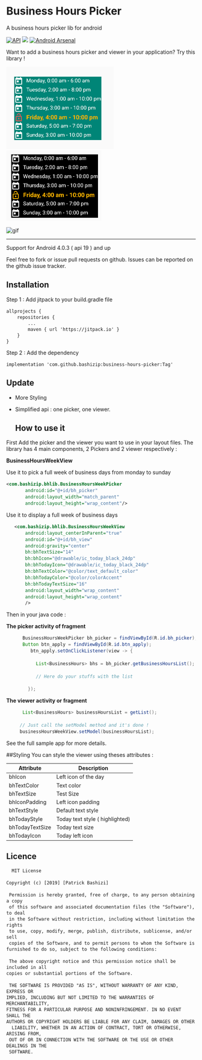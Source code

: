 # Business Hours Picker
A business hours picker lib for android

[![API](https://img.shields.io/badge/API-19%2B-brightgreen.svg?style=flat)](https://android-arsenal.com/api?level=19) [![](https://jitpack.io/v/bashizip/business-hours-picker.svg)](https://jitpack.io/#bashizip/business-hours-picker) [![Android Arsenal](https://img.shields.io/badge/Android%20Arsenal-Business%20Hours%20Picker-brightgreen.svg?style=flat)](https://android-arsenal.com/details/1/7540)

Want to add a business hours picker and viewer in your application? Try this library !

[![](https://raw.githubusercontent.com/bashizip/business-hours-picker/master/captures/Screenshot_20190419-140104.png)](https://raw.githubusercontent.com/bashizip/business-hours-picker/master/captures/Screenshot_20190419-140104.png)[![](https://raw.githubusercontent.com/bashizip/business-hours-picker/master/captures/Screenshot_20190419-140345.png)](https://raw.githubusercontent.com/bashizip/business-hours-picker/master/captures/Screenshot_20190419-140345.png)

![gif](https://github.com/bashizip/business-hours-picker/blob/master/captures/ezgif.com-resize.gif?raw=true)

------------

Support for Android 4.0.3 ( api 19 ) and up

Feel free to fork or issue pull requests on github. Issues can be reported on the github issue tracker.

## Installation

Step 1 : Add jitpack to your build.gradle file



	allprojects {
		repositories {
			...
			maven { url 'https://jitpack.io' }
		}
	}



  Step 2 : Add the dependency



 	implementation 'com.github.bashizip:business-hours-picker:Tag'

## Update

- More Styling
- Simplified api : one picker, one viewer.

  ## How to use it


First  Add the picker and the viewer you want to use in your layout files. The library has 4 main components,
2 Pickers and 2 viewer respectively :

  **BusinessHoursWeekView**

  Use it to pick a full week of business days from monday to sunday
 ```xml
 <com.bashizip.bhlib.BusinessHoursWeekPicker
        android:id="@+id/bh_picker"
        android:layout_width="match_parent"
        android:layout_height="wrap_content"/>
```

   Use it to display a full week of business days

 ```xml
    <com.bashizip.bhlib.BusinessHoursWeekView
        android:layout_centerInParent="true"
        android:id="@+id/bh_view"
        android:gravity="center"
        bh:bhTextSize="14"
        bh:bhIcon="@drawable/ic_today_black_24dp"
        bh:bhTodayIcon="@drawable/ic_today_black_24dp"
        bh:bhTextColor="@color/text_default_color"
        bh:bhTodayColor="@color/colorAccent"
        bh:bhTodayTextSize="16"
        android:layout_width="wrap_content"
        android:layout_height="wrap_content"
        />
 ```

  Then in your java code :

  **The picker activity of fragment**

```java
	  BusinessHoursWeekPicker bh_picker = findViewById(R.id.bh_picker);
	  Button btn_apply = findViewById(R.id.btn_apply);
	     btn_apply.setOnClickListener(view -> {

		   List<BusinessHours> bhs = bh_picker.getBusinessHoursList();

		   // Here do your stuffs with the list

		});
 ```


   **The viewer activity or fragment**

  ```java
        List<BusinessHours> businessHoursList = getList();

       // Just call the setModel method and it's done !
       businessHoursWeekView.setModel(businessHoursList);
 ```


See the full sample app for more details.

  ##Styling
You can style the viewer  using theses attributes :

| Attribute  | Description  |
| ------------ | ------------ |
| bhIcon  | Left icon of the day  |
|bhTextColor   |  Text color |
| bhTextSize  | Test Size  |
| bhIconPadding  | Left icon padding  |
|  bhTextStyle | Default text style   |
|  bhTodayStyle | Today  text style ( highlighted)   |
|  bhTodayTextSize | Today  text size|
| bhTodayIcon | Today left icon|





  ## Licence

      MIT License

   	Copyright (c) [2019] [Patrick Bashizi]

  	 Permission is hereby granted, free of charge, to any person obtaining a copy
  	 of this software and associated documentation files (the "Software"), to deal
  	 in the Software without restriction, including without limitation the rights
  	 to use, copy, modify, merge, publish, distribute, sublicense, and/or sell
  	 copies of the Software, and to permit persons to whom the Software is
   	furnished to do so, subject to the following conditions:

  	 The above copyright notice and this permission notice shall be included in all
   	copies or substantial portions of the Software.

  	 THE SOFTWARE IS PROVIDED "AS IS", WITHOUT WARRANTY OF ANY KIND, EXPRESS OR
   	IMPLIED, INCLUDING BUT NOT LIMITED TO THE WARRANTIES OF MERCHANTABILITY,
   	FITNESS FOR A PARTICULAR PURPOSE AND NONINFRINGEMENT. IN NO EVENT SHALL THE
   	AUTHORS OR COPYRIGHT HOLDERS BE LIABLE FOR ANY CLAIM, DAMAGES OR OTHER
 	  LIABILITY, WHETHER IN AN ACTION OF CONTRACT, TORT OR OTHERWISE, ARISING FROM,
  	 OUT OF OR IN CONNECTION WITH THE SOFTWARE OR THE USE OR OTHER DEALINGS IN THE
  	 SOFTWARE.











